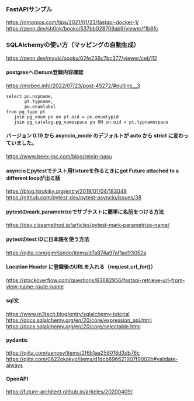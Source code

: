 ### FastAPIサンプル
https://nmomos.com/tips/2021/01/23/fastapi-docker-1/
https://zenn.dev/sh0nk/books/537bb028709ab9/viewer/f1b6fc

### SQLAlchemyの使い方（マッピングの自動生成）
https://zenn.dev/myuki/books/02fe236c7bc377/viewer/ceb112


#### postgresへのenum登録内容確認
https://mebee.info/2022/07/23/post-45272/#outline__3
```
select pn.nspname,
       pt.typname,
       pe.enumlabel
from pg_type pt
   join pg_enum pe on pt.oid = pe.enumtypid
   join pg_catalog.pg_namespace pn ON pn.oid = pt.typnamespace
```

#### バージョン 0.19 から asyncio_mode のデフォルトが auto から strict に変わっていました。
https://www.beex-inc.com/blog/rejoin-nasu

#### asyncioとpytestでテスト用fixtureを作るときにgot Future <Future pending> attached to a different loopが出る話
https://blog.hirokiky.org/entry/2019/01/04/183048
https://github.com/pytest-dev/pytest-asyncio/issues/38

#### pytestのmark.parametrizeでサブテストに簡単に名前をつける方法
https://dev.classmethod.jp/articles/pytest-mark-parametrize-name/

#### pytestのtest IDに日本語を使う方法
https://qiita.com/gimKondo/items/d7a874a97af1ad93052a

#### Location Header に登録後のURLを入れる（request.url_for()）
https://stackoverflow.com/questions/63682956/fastapi-retrieve-url-from-view-name-route-name

#### sql文
https://www.m3tech.blog/entry/sqlalchemy-tutorial
https://docs.sqlalchemy.org/en/20/core/expression_api.html
https://docs.sqlalchemy.org/en/20/core/selectable.html

#### pydantic
https://qiita.com/uenosy/items/2f6b1aa258018d3db76c
https://qiita.com/0622okakyo/items/d1dcb896621907f9002b#validate-always

#### OpenAPI
https://future-architect.github.io/articles/20200409/
